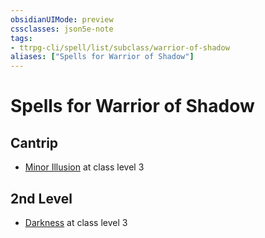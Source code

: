 ```yaml
---
obsidianUIMode: preview
cssclasses: json5e-note
tags:
- ttrpg-cli/spell/list/subclass/warrior-of-shadow
aliases: ["Spells for Warrior of Shadow"]
---
```

# Spells for Warrior of Shadow

## Cantrip

- [Minor Illusion](minor-illusion-xphb "XPHB") at class level 3

## 2nd Level

- [Darkness](darkness-xphb "XPHB") at class level 3